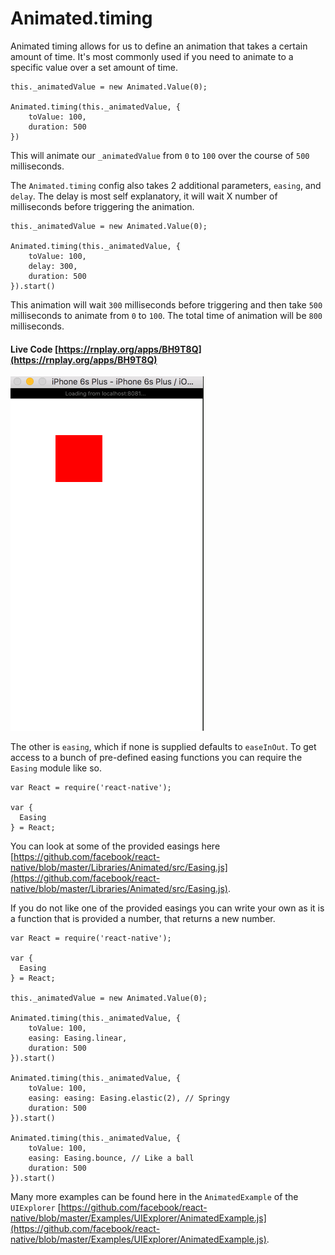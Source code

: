 # Animated.timing

Animated timing allows for us to define an animation that takes a certain amount of time. It's most commonly used if you need to animate to a specific value over a set amount of time.

```
this._animatedValue = new Animated.Value(0);

Animated.timing(this._animatedValue, {
	toValue: 100,
	duration: 500
})
```

This will animate our `_animatedValue` from `0` to `100` over the course of `500` milliseconds.

The `Animated.timing` config also takes 2 additional parameters, `easing`, and `delay`. The delay is most self explanatory, it will wait X number of milliseconds before triggering the animation.

```
this._animatedValue = new Animated.Value(0);

Animated.timing(this._animatedValue, {
	toValue: 100,
	delay: 300,
	duration: 500
}).start()
```

This animation will wait `300` milliseconds before triggering and then take `500` milliseconds to animate from `0` to `100`. The total time of animation will be `800` milliseconds.


#### Live Code [https://rnplay.org/apps/BH9T8Q](https://rnplay.org/apps/BH9T8Q)

![Simple Timing Move](images/SimpleTimingMove.gif)


The other is `easing`, which if none is supplied defaults to `easeInOut`. To get access to a bunch of pre-defined easing functions you can require the `Easing` module like so.

```
var React = require('react-native');

var {
  Easing
} = React;
```

You can look at some of the provided easings here [https://github.com/facebook/react-native/blob/master/Libraries/Animated/src/Easing.js](https://github.com/facebook/react-native/blob/master/Libraries/Animated/src/Easing.js).

If you do not like one of the provided easings you can write your own as it is a function that is provided a number, that returns a new number.

```
var React = require('react-native');

var {
  Easing
} = React;

this._animatedValue = new Animated.Value(0);

Animated.timing(this._animatedValue, {
	toValue: 100,
	easing: Easing.linear,
	duration: 500
}).start()

Animated.timing(this._animatedValue, {
	toValue: 100,
	easing: easing: Easing.elastic(2), // Springy
	duration: 500
}).start()

Animated.timing(this._animatedValue, {
	toValue: 100,
	easing: Easing.bounce, // Like a ball
	duration: 500
}).start()
```

Many more examples can be found here in the `AnimatedExample` of the `UIExplorer` [https://github.com/facebook/react-native/blob/master/Examples/UIExplorer/AnimatedExample.js](https://github.com/facebook/react-native/blob/master/Examples/UIExplorer/AnimatedExample.js).

